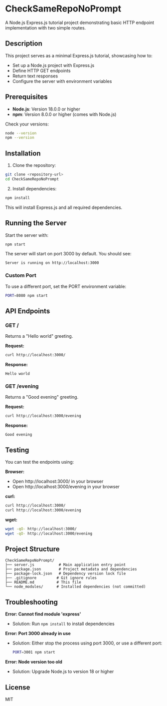 # CheckSameRepoNoPrompt

A Node.js Express.js tutorial project demonstrating basic HTTP endpoint implementation with two simple routes.

## Description

This project serves as a minimal Express.js tutorial, showcasing how to:
- Set up a Node.js project with Express.js
- Define HTTP GET endpoints
- Return text responses
- Configure the server with environment variables

## Prerequisites

- **Node.js**: Version 18.0.0 or higher
- **npm**: Version 8.0.0 or higher (comes with Node.js)

Check your versions:
```bash
node --version
npm --version
```

## Installation

1. Clone the repository:
```bash
git clone <repository-url>
cd CheckSameRepoNoPrompt
```

2. Install dependencies:
```bash
npm install
```

This will install Express.js and all required dependencies.

## Running the Server

Start the server with:
```bash
npm start
```

The server will start on port 3000 by default. You should see:
```
Server is running on http://localhost:3000
```

### Custom Port

To use a different port, set the PORT environment variable:
```bash
PORT=8080 npm start
```

## API Endpoints

### GET /
Returns a "Hello world" greeting.

**Request:**
```bash
curl http://localhost:3000/
```

**Response:**
```
Hello world
```

### GET /evening
Returns a "Good evening" greeting.

**Request:**
```bash
curl http://localhost:3000/evening
```

**Response:**
```
Good evening
```

## Testing

You can test the endpoints using:

**Browser:**
- Open http://localhost:3000/ in your browser
- Open http://localhost:3000/evening in your browser

**curl:**
```bash
curl http://localhost:3000/
curl http://localhost:3000/evening
```

**wget:**
```bash
wget -qO- http://localhost:3000/
wget -qO- http://localhost:3000/evening
```

## Project Structure

```
CheckSameRepoNoPrompt/
├── server.js           # Main application entry point
├── package.json        # Project metadata and dependencies
├── package-lock.json   # Dependency version lock file
├── .gitignore         # Git ignore rules
├── README.md          # This file
└── node_modules/      # Installed dependencies (not committed)
```

## Troubleshooting

**Error: Cannot find module 'express'**
- Solution: Run `npm install` to install dependencies

**Error: Port 3000 already in use**
- Solution: Either stop the process using port 3000, or use a different port:
  ```bash
  PORT=3001 npm start
  ```

**Error: Node version too old**
- Solution: Upgrade Node.js to version 18 or higher

## License

MIT